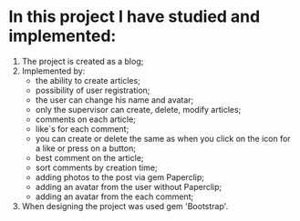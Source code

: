 
# In this project I have studied and implemented:

1. The project is created as a blog;
2. Implemented by:
    * the ability to create articles;
    * possibility of user registration;
    * the user can change his name and avatar;
    * only the supervisor can create, delete, modify articles;
    * comments on each article;
    * like`s for each comment;
    * you can create or delete the same as when you click on the icon for a like or press on a button;
    * best comment on the article;
    * sort comments by creation time;
    * adding photos to the post via gem Paperclip;
    * adding an avatar from the user without Paperclip;
    * adding an avatar from the each comment;
3. When designing the project was used gem 'Bootstrap'.
